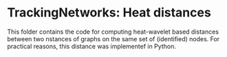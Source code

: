 # TrackingNetworks: Heat distances


This folder contains the code for computing heat-wavelet based distances between two nstances of graphs on the same set of (identified) nodes. For practical reasons, this distance was implementef in Python.

